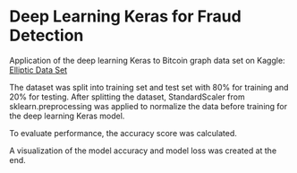 # Deep Learning Keras for Fraud Detection

Application of the deep learning Keras to Bitcoin graph data set on Kaggle: [Elliptic Data Set](https://www.kaggle.com/ellipticco/elliptic-data-set)

The dataset was split into training set and test set with 80% for training and 20% for testing.
After splitting the dataset, StandardScaler from sklearn.preprocessing was applied to normalize the data before training for the deep learning Keras model.

To evaluate performance, the accuracy score was calculated.

A visualization of the model accuracy and model loss was created at the end.
